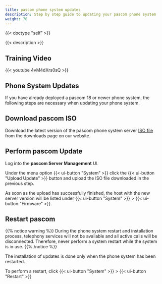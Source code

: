 ```yaml
---
title: pascom phone system updates
description: Step by step guide to updating your pascom phone system
weight: 70
---
```


{{< doctype "self" >}}

{{< description >}}

## Training Video

{{< youtube 4vM4dXrs0sQ  >}}

## Phone System Updates

If you have already deployed a pascom 18 or newer phone system, the following steps are necessary when updating your phone system. 

## Download pascom ISO

Download the latest version of the pascom phone system server [ISO file](https://www.pascom.net/en/downloads/) from the downloads page on our website.

## Perform pascom Update

Log into the **pascom Server Management** UI.

Under the menu option {{< ui-button "System" >}} click the {{< ui-button "Upload Update" >}} button and upload the ISO file downloaded in the previous step.

As soon as the upload has successfully finished, the host with the new server version will be listed under {{< ui-button "System" >}} > {{< ui-button "Firmware" >}}.

## Restart pascom

{{% notice warning %}}
During the phone system restart and installation process, telephony services will not be available and all active calls will be disconnected. Therefore, never perform a system restart while the system is in use.
{{% /notice %}}

The installation of updates is done only when the phone system has been restarted.

To perform a restart, click {{< ui-button "System" >}} > {{< ui-button "Restart" >}}
